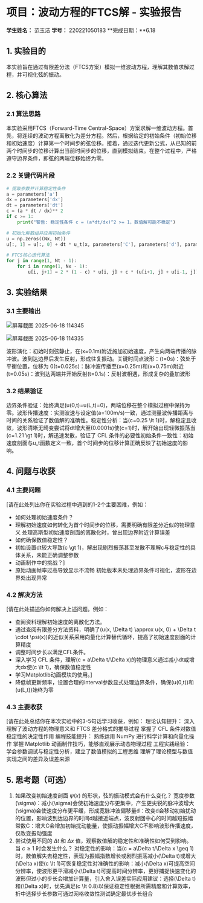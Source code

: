 # 项目：波动方程的FTCS解 - 实验报告

**学生姓名：** 范玉洁 **学号：** 220221050183 **完成日期：**6.18

## 1. 实验目的

本实验旨在通过有限差分法（FTCS方案）模拟一维波动方程，理解其数值求解过程，并可视化弦的振动。

## 2. 核心算法

### 2.1 算法思路

本实验采用FTCS（Forward-Time Central-Space）方案求解一维波动方程。首先，将连续的波动方程离散化为差分方程。然后，根据给定的初始条件（初始位移和初始速度）计算第一个时间步的弦位移。接着，通过迭代更新公式，从已知的前两个时间步的位移计算出当前时间步的位移，直到模拟结束。在整个过程中，严格遵守边界条件，即弦的两端位移始终为零。

### 2.2 关键代码片段

```python
# 提取参数并计算稳定性条件
a = parameters['a']
dx = parameters['dx']
dt = parameters['dt']
c = (a * dt / dx)** 2
if c >= 1:
    print("警告: 稳定性条件 c = (a*dt/dx)^2 >= 1，数值解可能不稳定")

# 初始化解数组并应用初始条件
u = np.zeros((Nx, Nt))
u[:, 1] = u[:, 0] + dt * u_t(x, parameters['C'], parameters['d'], parameters['sigma'], L)

# FTCS核心迭代算法
for j in range(1, Nt - 1):
    for i in range(1, Nx - 1):
        u[i, j+1] = 2 * (1 - c) * u[i, j] + c * (u[i+1, j] + u[i-1, j]) - u[i, j-1]
```

## 3. 实验结果

### 3.1 主要输出
![屏幕截图 2025-06-18 114345](https://github.com/user-attachments/assets/4953cf8a-389e-4dee-8149-3c27331d5ebf)

![屏幕截图 2025-06-18 114335](https://github.com/user-attachments/assets/8c30c2f3-90ae-435c-b49e-a8b6d9ffd81c)

波形演化：初始时刻弦静止，在\(x=0.1m\)附近施加初始速度，产生向两端传播的脉冲波。波到达边界后发生反射，形成往复振动。关键时间点波形：\(t=0s\)：弦处于平衡位置，位移为 0\(t=0.025s\)：脉冲波传播至\(x=0.25m\)和\(x=0.75m\)附近\(t=0.05s\)：波到达两端并开始反射\(t=0.1s\)：反射波相遇，形成复杂的叠加波形
### 3.2 结果验证

边界条件验证：始终满足\(u(0,t)=u(L,t)=0\)，两端位移在整个模拟过程中保持为零。波形传播速度：实测波速与设定值\(a=100m/s\)一致，通过测量波传播距离与时间的关系验证了数值解的准确性。稳定性分析：当\(c=0.25 \lt 1\)时，解稳定且收敛，波形清晰无畸变尝试将dt增大至\(0.0001s\)使\(c=1\)时，解开始出现轻微振荡当\(c=1.21 \gt 1\)时，解迅速发散，验证了 CFL 条件的必要性初始条件一致性：初始速度剖面与u_t函数定义一致，首个时间步的位移计算正确反映了初始速度的影响。
## 4. 问题与收获

### 4.1 主要问题

[请在此处列出你在实验过程中遇到的1-2个主要困难，例如：
*   如何处理初始速度条件？
*   理解初始速度如何转化为首个时间步的位移，需要明确有限差分近似的物理意义
处理高斯型初始速度剖面的离散化时，曾出现边界附近计算误差
*   如何确保数值稳定性？
*   初始设置dt较大导致\(c \gt 1\)，解出现剧烈振荡甚至发散不理解c与稳定性的具体关系，未能正确调整参数
*   动画制作中的挑战？]
*   原始动画帧率过高导致显示不流畅
初始版本未处理边界条件可视化，波形在边界处出现异常

### 4.2 解决方法

[请在此处描述你如何解决上述问题。例如：
*   查阅资料理解初始速度的离散化方法。
*   通过查阅有限差分方法资料，明确了\(u(x, \Delta t) \approx u(x, 0) + \Delta t \cdot \psi(x)\)的近似关系采用向量化计算替代循环，提高了初始速度剖面的计算精度
*   调整时间步长以满足CFL条件。
*   深入学习 CFL 条件，理解\(c = a\Delta t/\Delta x\)的物理意义通过减小dt或增大dx使\(c \lt 1\)，确保数值稳定性
*   学习Matplotlib动画模块的使用。]
*   降低帧更新频率，设置合理的interval参数显式处理边界条件，确保\(u(0,t)\)和\(u(L,t)\)始终为零

### 4.3 主要收获

[请在此处总结你在本次实验中的3-5句话学习收获，例如：
理论认知提升：
深入理解了波动方程的物理意义和 FTCS 差分格式的推导过程
掌握了 CFL 条件对数值稳定性的决定性作用
编程技能提升：
熟练运用 NumPy 进行科学计算和向量化操作
掌握 Matplotlib 动画制作技巧，能够直观展示动态物理过程
工程实践经验：
学会参数调试与稳定性分析，建立了数值模拟的工程思维
理解了理论模型与数值实现之间的差异及误差来源

## 5. 思考题（可选）

1.  如果改变初始速度剖面 $\psi(x)$ 的形状，弦的振动模式会有什么变化？
   宽度参数\(\sigma\)：减小\(\sigma\)会使初始速度分布更集中，产生更尖锐的脉冲波增大\(\sigma\)会使速度分布更平缓，形成宽脉冲波偏移量d：改变d会移动初始扰动的位置，影响波到达边界的时间d越接近端点，波反射回中心的时间越短振幅常数C：增大C会增加初始扰动能量，使振动振幅增大C不影响波形传播速度，仅改变振动强度
3.  尝试使用不同的 $\Delta t$ 和 $\Delta x$ 值，观察数值解的稳定性和准确性如何受到影响。当 $c \ge 1$ 时会发生什么？
   对稳定性的影响：当\(c = a\Delta t/\Delta x \geq 1\)时，数值解失去稳定性，表现为振幅指数增长或剧烈振荡减小\(\Delta t\)或增大\(\Delta x\)使\(c \lt 1\)可恢复稳定性对准确性的影响：减小\(\Delta x\)可提高空间分辨率，使波形更平滑减小\(\Delta t\)可提高时间分辨率，更好捕捉快速变化的波形但过小的步长会增加计算量，引入舍入误差实际应用建议：选择\(\Delta t\)和\(\Delta x\)时，优先满足\(c \lt 0.8\)以保证稳定性根据所需精度和计算效率，折中选择步长参数可通过网格收敛性测试确定最优步长组合
